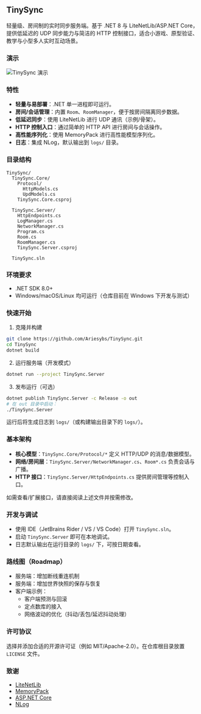 ## TinySync

轻量级、房间制的实时同步服务端。基于 .NET 8 与 LiteNetLib/ASP.NET Core，提供低延迟的 UDP 同步能力与简洁的 HTTP 控制接口，适合小游戏、原型验证、教学与小型多人实时互动场景。

### 演示
![TinySync 演示](TinySyncDemo.gif)

### 特性
- **轻量与易部署**：.NET 单一进程即可运行。
- **房间/会话管理**：内置 `Room`、`RoomManager`，便于按房间隔离同步数据。
- **低延迟同步**：使用 LiteNetLib 进行 UDP 通讯（示例/骨架）。
- **HTTP 控制入口**：通过简单的 HTTP API 进行房间与会话操作。
- **高性能序列化**：使用 MemoryPack 进行高性能模型序列化。
- **日志**：集成 NLog，默认输出到 `logs/` 目录。

### 目录结构
```text
TinySync/
  TinySync.Core/
    Protocol/
      HttpModels.cs
      UpdModels.cs
    TinySync.Core.csproj

  TinySync.Server/
    HttpEndpoints.cs
    LogManager.cs
    NetworkManager.cs
    Program.cs
    Room.cs
    RoomManager.cs
    TinySync.Server.csproj

  TinySync.sln
```

### 环境要求
- .NET SDK 8.0+
- Windows/macOS/Linux 均可运行（仓库目前在 Windows 下开发与测试）

### 快速开始
1) 克隆并构建
```bash
git clone https://github.com/Ariesybs/TinySync.git
cd TinySync
dotnet build
```

2) 运行服务端（开发模式）
```bash
dotnet run --project TinySync.Server
```

3) 发布运行（可选）
```bash
dotnet publish TinySync.Server -c Release -o out
# 在 out 目录中启动：
./TinySync.Server
```

运行后将生成日志到 `logs/`（或构建输出目录下的 `logs/`）。

### 基本架构
- **核心模型**：`TinySync.Core/Protocol/*` 定义 HTTP/UDP 的消息/数据模型。
- **网络/房间层**：`TinySync.Server/NetworkManager.cs`、`Room*.cs` 负责会话与广播。
- **HTTP 接口**：`TinySync.Server/HttpEndpoints.cs` 提供房间管理等控制入口。

如需查看/扩展接口，请直接阅读上述文件并按需修改。

### 开发与调试
- 使用 IDE（JetBrains Rider / VS / VS Code）打开 `TinySync.sln`。
- 启动 `TinySync.Server` 即可在本地调试。
- 日志默认输出在运行目录的 `logs/` 下，可按日期查看。

### 路线图（Roadmap）
- 服务端：增加断线重连机制
- 服务端：增加世界快照的保存与恢复
- 客户端示例：
  - 客户端预测与回滚
  - 定点数库的接入
  - 网络波动的优化（抖动/丢包/延迟抖动处理）

### 许可协议
选择并添加合适的开源许可证（例如 MIT/Apache-2.0）。在仓库根目录放置 `LICENSE` 文件。

### 致谢
- [LiteNetLib](https://github.com/RevenantX/LiteNetLib)
- [MemoryPack](https://github.com/Cysharp/MemoryPack)
- [ASP.NET Core](https://github.com/dotnet/aspnetcore)
- [NLog](https://github.com/NLog/NLog)


